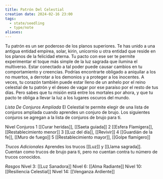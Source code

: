```yaml
---
title: Patrón Del Celestial
creation date: 2024-02-16 23:00
tags:
  - state/seedling
  - type/note
aliases:
---
```

Tu patrón es un ser poderoso de los planos superiores. Te has unido a una antigua entidad empírea, solar, kirin, unicornio u otra entidad que reside en los planos de la felicidad eterna. Tu pacto con ese ser te permite experimentar el toque más simple de la luz sagrada que ilumina el multiverso.
Estar conectado a tal poder puede causar cambios en tu comportamiento y creencias. Podrías
encontrarte obligado a aniquilar a los no muertos, a derrotar a los demonios y a proteger a los
inocentes. A veces, tu corazón también puede estar lleno de un anhelo por el reino celestial de tu
patrón y el deseo de vagar por ese paraíso por el resto de tus días. Pero sabes que tu misión está
entre los mortales por ahora, y que tu pacto te obliga a llevar la luz a los lugares oscuros del mundo.

*Lista De Conjuros Ampliada*
El Celestial te permite elegir de una lista de conjuros ampliada cuando aprendes un conjuro de brujo.
Los siguientes conjuros se agregan a la lista de conjuros de brujo para ti.

Nivel                 Conjuros
   1                     [[Curar heridas]], [[Saeta guiada]]
   2                    [[Esfera Flamígera]], [[Restablecimiento menor]]
   3                    [[Luz del día]], [[Revivir]]
   4                    [[Guardián de la fe]], [[Muro de fuego]]
   5                    [[Restablecimiento mayor]], [[Golpe flamígero]]

*Trucos Adicionales*
Aprendes los trucos [[Luz]] y [[Llama sagrada]]. Cuentan como trucos de brujo para ti, pero no cuentan
contra tu número de trucos conocidos.


*Rasgos*
Nivel 3: [[Luz Sanadora]]
Nivel 6: [[Alma Radiante]]
Nivel 10: [[Resiliencia Celestial]]
Nivel 14: [[Venganza Ardiente]]